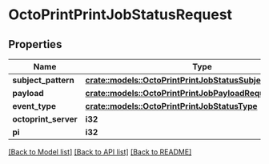 # OctoPrintPrintJobStatusRequest

## Properties

Name | Type | Description | Notes
------------ | ------------- | ------------- | -------------
**subject_pattern** | [**crate::models::OctoPrintPrintJobStatusSubjectPatternEnum**](OctoPrintPrintJobStatusSubjectPatternEnum.md) |  | 
**payload** | [**crate::models::OctoPrintPrintJobPayloadRequest**](OctoPrintPrintJobPayloadRequest.md) |  | 
**event_type** | [**crate::models::OctoPrintPrintJobStatusType**](OctoPrintPrintJobStatusType.md) |  | 
**octoprint_server** | **i32** |  | 
**pi** | **i32** |  | 

[[Back to Model list]](../README.md#documentation-for-models) [[Back to API list]](../README.md#documentation-for-api-endpoints) [[Back to README]](../README.md)



